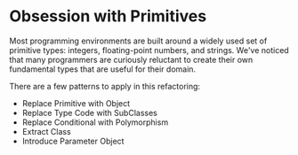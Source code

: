 # Obsession with Primitives

Most programming environments are built around a widely used set of primitive types: integers, floating-point numbers, and strings. We've noticed that many programmers are curiously reluctant to create their own fundamental types that are useful for their domain.

There are a few patterns to apply in this refactoring:

* Replace Primitive with Object
* Replace Type Code with SubClasses
* Replace Conditional with Polymorphism
* Extract Class
* Introduce Parameter Object